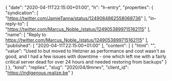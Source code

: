 {
  "date": "2020-04-11T22:15:00+01:00",
  "h": "h-entry",
  "properties": {
    "syndication": [
      "https://twitter.com/JamieTanna/status/1249084862558068736"
    ],
    "in-reply-to": [
      "https://twitter.com/Marcus_Noble_/status/1249053899715162115"
    ],
    "name": [
      "Reply to https://twitter.com/Marcus_Noble_/status/1249053899715162115"
    ],
    "published": [
      "2020-04-11T22:15:00+01:00"
    ],
    "content": [
      {
        "html": "",
        "value": "Used to but moved to Hetzner as performance and cost wasn't as good, and I had a few issues with downtime - one which left me with a fairly critical server dead for over 24 hours and needed restoring from backups"
      }
    ]
  },
  "kind": "replies",
  "slug": "2020/04/9mrwv",
  "client_id": "https://indigenous.realize.be"
}
